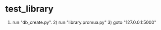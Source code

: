 test_library
============

1) run "db_create.py". 2) run "library.promua.py" 3) goto "127.0.0.1:5000"
